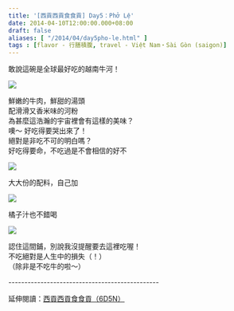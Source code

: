 ```yaml
---
title: '[西貢西貢食食貢] Day5：Phở Lệ'
date: 2014-04-10T12:00:00.000+08:00
draft: false
aliases: [ "/2014/04/day5pho-le.html" ]
tags : [flavor - 行膳積腹, travel - Việt Nam・Sài Gòn (saigon)]
---
```


敢說這碗是全球最好吃的越南牛河！

[![](https://4.bp.blogspot.com/-0ga8SWaGIvY/XDBOajaak-I/AAAAAAAAD94/q1FAlXGXZu4aP-Z3wl7gwREpRjTPrdzvACEwYBhgL/s640/02.jpg)](https://4.bp.blogspot.com/-0ga8SWaGIvY/XDBOajaak-I/AAAAAAAAD94/q1FAlXGXZu4aP-Z3wl7gwREpRjTPrdzvACEwYBhgL/s1600/02.jpg)

鮮嫩的牛肉，鮮甜的湯頭  
配滑滑又香米味的河粉  
為甚麼這浩瀚的宇宙裡會有這樣的美味？  
噢～ 好吃得要哭出來了！  
絕對是非吃不可的明白嗎？  
好吃得要命，不吃過是不會相信的好不  

[![](https://1.bp.blogspot.com/-zTVkQqUq1kA/XDBOgOUGxvI/AAAAAAAAD98/-6hoaHg7NPwj48tii4ToUl4gmsoR8-E0QCLcBGAs/s640/03.jpg)](https://1.bp.blogspot.com/-zTVkQqUq1kA/XDBOgOUGxvI/AAAAAAAAD98/-6hoaHg7NPwj48tii4ToUl4gmsoR8-E0QCLcBGAs/s1600/03.jpg)

大大份的配料，自己加  

[![](https://3.bp.blogspot.com/-RZEAtOyEtbw/XDBOmqNniWI/AAAAAAAAD-A/NqNrpLx6HH8UAQRqmPdcuAPjGpI5bMk6gCLcBGAs/s640/04.jpg)](https://3.bp.blogspot.com/-RZEAtOyEtbw/XDBOmqNniWI/AAAAAAAAD-A/NqNrpLx6HH8UAQRqmPdcuAPjGpI5bMk6gCLcBGAs/s1600/04.jpg)

橘子汁也不錯喝  

[![](https://3.bp.blogspot.com/-sRjDfs21Z8I/XDBOrPx1ZtI/AAAAAAAAD-E/k9biHwLoTYoK0DxDVWLDokrbc6EmAyBTwCLcBGAs/s640/05.jpg)](https://3.bp.blogspot.com/-sRjDfs21Z8I/XDBOrPx1ZtI/AAAAAAAAD-E/k9biHwLoTYoK0DxDVWLDokrbc6EmAyBTwCLcBGAs/s1600/05.jpg)

認住這間鋪，別說我沒提醒要去這裡吃喔！  
不吃絕對是人生中的損失（！）  
（除非是不吃牛的啦～）  
  
\-----------------------------------------------  
  
延伸閱讀：[西貢西貢食食貢（6D5N）](http://www.hidie.net/2014/04/6d5n.html)